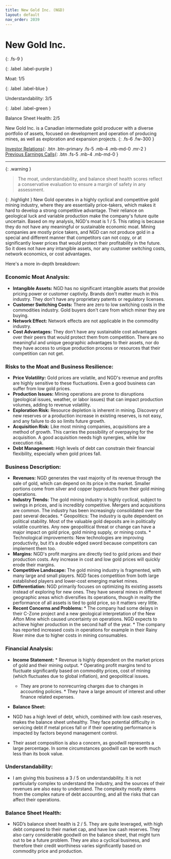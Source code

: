 ```yaml
---
title: New Gold Inc. (NGD)
layout: default
nav_order: 2039
---
```


# New Gold Inc.
{: .fs-9 }

{: .label .label-purple }

Moat: 1/5

{: .label .label-blue }

Understandability: 3/5

{: .label .label-green }

Balance Sheet Health: 2/5

New Gold Inc. is a Canadian intermediate gold producer with a diverse portfolio of assets, focused on development and operation of producing mines, as well as exploration and expansion projects.
{: .fs-6 .fw-300 }

[Investor Relations](https://www.google.com/search?q=NGD+investor+relations){: .btn .btn-primary .fs-5 .mb-4 .mb-md-0 .mr-2 }
[Previous Earnings Calls](https://discountingcashflows.com/company/NGD/transcripts/){: .btn .fs-5 .mb-4 .mb-md-0 }

---

{: .warning }
>The moat, understandability, and balance sheet health scores reflect a conservative evaluation to ensure a margin of safety in any assessment.



{: .highlight }
New Gold operates in a highly cyclical and competitive gold mining industry, where they are essentially price-takers, which makes it hard to develop a strong competitive advantage. Their reliance on geological luck and variable production make the company's future quite uncertain.
Based on my analysis, NGD's moat is 1 / 5. This rating is because they do not have any meaningful or sustainable economic moat. Mining companies are mostly price takers, and NGD can not produce gold in a special and different manner that competitors can not copy, or at significantly lower prices that would protect their profitability in the future. So it does not have any intangible assets, nor any customer switching costs, network economics, or cost advantages.

Here's a more in-depth breakdown:

### Economic Moat Analysis:
   * **Intangible Assets:** NGD has no significant intangible assets that provide pricing power or customer captivity. Brands don't matter much in this industry. They don't have any proprietary patents or regulatory licenses.
   * **Customer Switching Costs:** There are zero to low switching costs in the commodities industry. Gold buyers don't care from which miner they are buying.
   * **Network Effect:** Network effects are not applicable in the commodity industry.
   * **Cost Advantages:** They don’t have any sustainable cost advantages over their peers that would protect them from competition. There are no meaningful and unique geographic advantages to their assets, nor do they have access to unique production process or resources that their competition can not get.

### Risks to the Moat and Business Resilience:

  *   **Price Volatility:** Gold prices are volatile, and NGD's revenue and profits are highly sensitive to these fluctuations. Even a good business can suffer from low gold prices.
  *   **Production Issues:** Mining operations are prone to disruptions (geological issues, weather, or labor issues) that can impact production volumes, adding to revenue volatility.
  *   **Exploration Risk:** Resource depletion is inherent in mining. Discovery of new reserves or a production increase in existing reserves, is not easy, and any failure to do so limits future growth.
   *   **Acquisition Risk:** Like most mining companies, acquisitions are a method of growth. This carries the possibility of overpaying for the acquisition. A good acquisition needs high synergies, while low execution risk.
  *   **Debt Management:** High levels of debt can constrain their financial flexibility, especially when gold prices fall.

### Business Description:
   *   **Revenues:** NGD generates the vast majority of its revenue through the sale of gold, which can depend on its price in the market. Smaller portions come from silver and copper byproducts from their gold mining operations.
   *   **Industry Trends:** The gold mining industry is highly cyclical, subject to swings in prices, and is incredibly competitive. Mergers and acquisitions are common. The industry has been increasingly consolidated over the past several decades. 
      *   Geopolitics: The industry is quite dependent on political stability. Most of the valuable gold deposits are in politically volatile countries. Any new geopolitical threat or change can have a major impact on gold price, gold mining supply, or mining costs.
     *   Technological improvements: New technologies are improving productivity, but it’s a double edged sword because competitors can implement them too.
   *   **Margins:** NGD's profit margins are directly tied to gold prices and their production costs. Any increase in cost and low gold prices will quickly erode their margins.
   *   **Competitive Landscape:** The gold mining industry is fragmented, with many large and small players. NGD faces competition from both large established players and lower-cost emerging market mines.
   *   **Differentiation:** NGD primarily focuses on optimizing its existing assets instead of exploring for new ones. They have several mines in different geographic areas which diversifies its operations, though in reality the performance of all assets is tied to gold price, so it matters very little. 
  *   **Recent Concerns and Problems:**
     *   The company had some delays in their C-Zone project and a new geological interpretation of the New Afton Mine which caused uncertainty on operations. NGD expects to achieve higher production in the second half of the year.
     *  The company has reported increased costs in operations for example in their Rainy River mine due to higher costs in mining consumables.

### Financial Analysis:

 *   **Income Statement:**
    *   Revenue is highly dependent on the market prices of gold and their mining output.
    *   Operating profit margins tend to fluctuate significantly based on commodity prices, cost of mining (which fluctuates due to global inflation), and geopolitical issues.
     *  They are prone to nonrecurring charges due to changes in accounting policies.
    *   They have a large amount of interest and other finance related expenses.
*   **Balance Sheet:**

   *   NGD has a high level of debt, which, combined with low cash reserves, makes the balance sheet unhealthy. They face potential difficulty in servicing debt if metal prices fall or if their operating performance is impacted by factors beyond management control.
 *    Their asset composition is also a concern, as goodwill represents a large percentage. In some circumstances goodwill can be worth much less than its book value.

### Understandability:

   *    I am giving this business a 3 / 5 on understandability. It is not particularly complex to understand the industry, and the sources of their revenues are also easy to understand. The complexity mostly stems from the complex nature of debt accounting, and all the risks that can affect their operations.

### Balance Sheet Health:

   *   NGD’s balance sheet health is 2 / 5. They are quite leveraged, with high debt compared to their market cap, and have low cash reserves. They also carry considerable goodwill on the balance sheet, that might turn out to be a future problem. They are also a cyclical business, and therefore their credit worthiness varies significantly based on commodity price and production.
